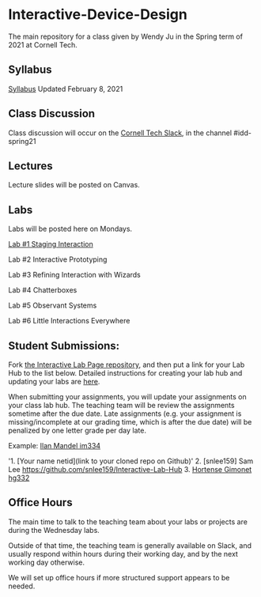 # Interactive-Device-Design
The main repository for a class given by Wendy Ju in the Spring term of 2021 at Cornell Tech.

## Syllabus
[Syllabus](https://canvas.cornell.edu/courses/27923/assignments/syllabus) Updated February 8, 2021

## Class Discussion
Class discussion will occur on the [Cornell Tech Slack](cornelltech.slack.com), in the channel #idd-spring21

## Lectures
Lecture slides will be posted on Canvas.


## Labs
Labs will be posted here on Mondays.

[Lab #1 Staging Interaction](https://github.com/FAR-Lab/Interactive-Lab-Hub/blob/Spring2021/Lab%201/README.md)

Lab #2 Interactive Prototyping

Lab #3 Refining Interaction with Wizards

Lab #4 Chatterboxes

Lab #5 Observant Systems

Lab #6 Little Interactions Everywhere

## Student Submissions:

Fork  [the Interactive Lab Page repository](https://github.com/FAR-Lab/Interactive-Lab-Hub), and then put a link for your Lab Hub to the list below. Detailed instructions for creating your lab hub and updating your labs are [here](https://github.com/FAR-Lab/Developing-and-Designing-Interactive-Devices/blob/2021Spring/readings/Submitting%20Labs.md).

When submitting your assignments, you will update your assignments on your class lab hub. The teaching team will be review the assignments sometime after the due date. Late assignments (e.g. your assignment is missing/incomplete at our grading time, which is after the due date) will be penalized by one letter grade per day late.



Example:  [Ilan Mandel im334](https://github.com/imandel/Interactive-Lab-Hub)

'1. [Your name netid](link to your cloned repo on Github)'
2. [snlee159] Sam Lee https://github.com/snlee159/Interactive-Lab-Hub
3. [Hortense Gimonet hg332](https://github.com/hgimonet/Interactive-Lab-Hub)
																				


## Office Hours 

The main time to talk to the teaching team about your labs or projects are during the Wednesday labs. 

Outside of that time, the teaching team is generally available on Slack, and usually respond within hours during their working day, and by the next working day otherwise. 

We will set up office hours if more structured support appears to be needed.
